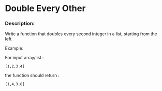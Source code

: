 # Double Every Other

### Description:

Write a function that doubles every second integer in a list, starting from the left.

Example:

For input array/list :

`[1,2,3,4]`

the function should return :

`[1,4,3,8]`